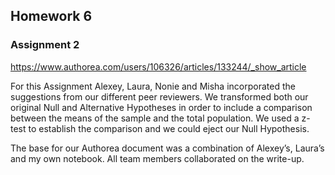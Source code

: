 ## Homework 6
### Assignment 2

https://www.authorea.com/users/106326/articles/133244/_show_article

For this Assignment Alexey, Laura, Nonie and Misha incorporated the suggestions from our different peer reviewers. We transformed both our original Null and Alternative Hypotheses in order to include a comparison between the means of the sample and the total population. We used a z-test to establish the comparison and we could eject our Null Hypothesis. 

The base for our Authorea document was a combination of Alexey’s, Laura’s and my own notebook.  All team members collaborated on the write-up.
